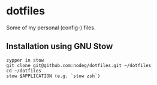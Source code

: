 # dotfiles

Some of my personal (config-) files.

## Installation using GNU Stow

```shell
zypper in stow
git clone git@github.com:nodeg/dotfiles.git ~/dotfiles
cd ~/dotfiles
stow $APPLICATION (e.g. `stow zsh`)
```
